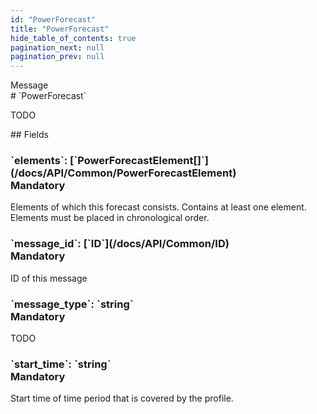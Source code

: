 ```yaml
---
id: "PowerForecast"
title: "PowerForecast"
hide_table_of_contents: true
pagination_next: null
pagination_prev: null
---
```


<div style={{ display: "flex", flexDirection: "row", alignItems: "start", justifyContent: "center" }}>
<div style={{ flexBasis: "35rem", flexGrow: "0", minWidth: "0" }}>
<div style={{ marginLeft: "1rem", marginBottom: "2rem" }}>
<div class="api-title">
<div style={{ width: "fit-content", fontWeight: 500, color: "gray" }}>
Message
</div>
# `PowerForecast`
</div>


TODO

</div>

<div style={{ marginLeft: "1rem" }}>
## Fields
</div>
<div class="field-card">
<h3>`elements`: <span className="type-link">[`PowerForecastElement[]`](/docs/API/Common/PowerForecastElement)</span> <div style={{ float: "right", color: "#888888", fontSize: '10pt', fontWeight: "400" }}>Mandatory</div></h3>
Elements of which this forecast consists. Contains at least one element. Elements must be placed in chronological order.

</div>
<div class="field-card">
<h3>`message_id`: <span className="type-link">[`ID`](/docs/API/Common/ID)</span> <div style={{ float: "right", color: "#888888", fontSize: '10pt', fontWeight: "400" }}>Mandatory</div></h3>
ID of this message

</div>
<div class="field-card">
<h3>`message_type`: <span className="type-link">`string`</span> <div style={{ float: "right", color: "#888888", fontSize: '10pt', fontWeight: "400" }}>Mandatory</div></h3>
TODO

</div>
<div class="field-card">
<h3>`start_time`: <span className="type-link">`string`</span> <div style={{ float: "right", color: "#888888", fontSize: '10pt', fontWeight: "400" }}>Mandatory</div></h3>
Start time of time period that is covered by the profile.

</div>
</div>
</div>